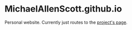 # MichaelAllenScott.github.io
Personal website. Currently just routes to the [project's page](https://michaelallenscott.github.io/Projects/). 
